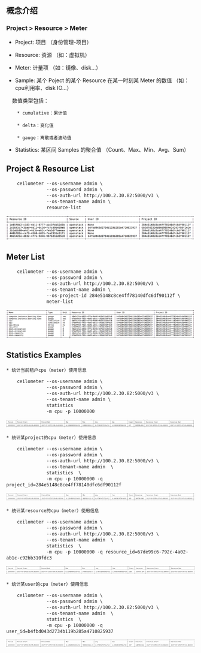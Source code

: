 ## 概念介绍

 ### Project > Resource > Meter
 
* Project: 项目 （身份管理-项目）

* Resource: 资源 （如：虚拟机）

* Meter: 计量项 （如：镜像、disk...）

* Sample: 某个 Poject 的某个 Resource 在某一时刻某 Meter 的数值 （如：cpu利用率、disk IO...）
  
     数值类型包括：

        * cumulative：累计值

        * delta：变化值

        * gauge：离散或者波动值

* Statistics: 某区间 Samples 的聚合值 （Count、Max、Min、Avg、Sum）



## Project & Resource List
```
    ceilometer --os-username admin \
               --os-password admin \
               --os-auth-url http://100.2.30.82:5000/v3 \
               --os-tenant-name admin \
               resource-list
```
![](https://github.com/markfengyunzhou/Ceilometer/blob/master/Images/resources.png)

## Meter List
```
    ceilometer --os-username admin \
               --os-password admin \
               --os-auth-url http://100.2.30.82:5000/v3 \
               --os-tenant-name admin \
               --os-project-id 284e5148c8ce4ff78140dfc6df90112f \
               meter-list
```
![](https://github.com/markfengyunzhou/Ceilometer/blob/master/Images/meters.png)

## Statistics Examples
   
    * 统计当前租户cpu（meter）使用信息

```
    ceilometer --os-username admin \
               --os-password admin \
               --os-auth-url http://100.2.30.82:5000/v3 \
               --os-tenant-name admin \
               statistics  
               -m cpu -p 10000000   
``` 
![](https://github.com/markfengyunzhou/Ceilometer/blob/master/Images/statistics_tenant.png)
   
    * 统计某project的cpu（meter）使用信息

```
    ceilometer --os-username admin \
               --os-password admin \
               --os-auth-url http://100.2.30.82:5000/v3 \
               --os-tenant-name admin  \
               statistics  \
               -m cpu -p 10000000 -q project_id=284e5148c8ce4ff78140dfc6df90112f
```
![](https://github.com/markfengyunzhou/Ceilometer/blob/master/Images/statistics_project.png)

    * 统计某resource的cpu（meter）使用信息

```
    ceilometer --os-username admin \
               --os-password admin \
               --os-auth-url http://100.2.30.82:5000/v3 \
               --os-tenant-name admin  \
               statistics  \
               -m cpu -p 10000000 -q resource_id=67de99c6-792c-4a02-ab1c-c92bb310fdc3
```
![](https://github.com/markfengyunzhou/Ceilometer/blob/master/Images/statistics_resource.png)

    * 统计某user的cpu（meter）使用信息

```
    ceilometer --os-username admin \
               --os-password admin \
               --os-auth-url http://100.2.30.82:5000/v3 \
               --os-tenant-name admin  \
               statistics  \
               -m cpu -p 10000000 -q user_id=b4fbd043d2734b119b285a4710825937
```
![](https://github.com/markfengyunzhou/Ceilometer/blob/master/Images/statistics_user.png)
